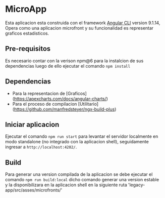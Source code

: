 # MicroApp

Esta aplicacion esta construida con el framework [Angular CLI](https://github.com/angular/angular-cli) version 9.1.14,
Opera como una aplicacion microfront y su funcionalidad es representar graficos estadisticos.

## Pre-requisitos

Es necesario contar con la verison npm@6 para la instalcion de sus dependencias luego de ello ejecutar el comando `npm install`

## Dependencias

- Para la representacion de [Graficos] (https://apexcharts.com/docs/angular-charts/)
- Para el proceso de compilacion [Utilitario] (https://github.com/manfredsteyer/ngx-build-plus)

## Iniciar aplicacion

Ejecutar el comando `npm run start` para levantar el servidor localmente en modo standalone (no integrado con la aplicacion shell), seguidamente ingresar a `http://localhost:4202/`.

## Build

Para generar una version compilada de la aplicacion se debe ejecutar el comando `npm run build:local` dicho comando generar una version estable y la disponibilizara en la aplicacion shell en la siguiente ruta 'legacy-app/src/asses/microfronts/'
